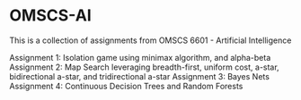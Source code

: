 # OMSCS-AI

This is a collection of assignments from OMSCS 6601 - Artificial Intelligence

Assignment 1: Isolation game using minimax algorithm, and alpha-beta
Assignment 2: Map Search leveraging breadth-first, uniform cost, a-star, bidirectional a-star, and tridirectional a-star
Assignment 3: Bayes Nets
Assignment 4: Continuous Decision Trees and Random Forests
